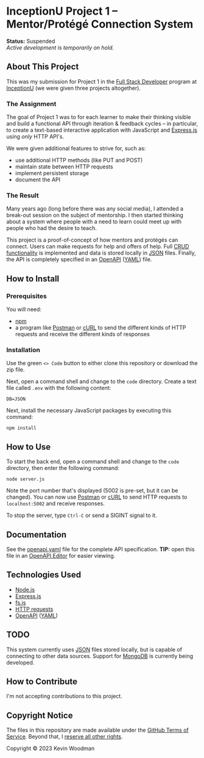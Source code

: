 # InceptionU Project 1 &ndash; Mentor/Protégé Connection System

**Status:**  Suspended<br />
*Active development is temporarily on hold.*

## About This Project

This was my submission for Project 1 in the [Full Stack Developer](https://www.inceptionu.com/full-stack-developer-program/) program at [InceptionU](https://www.inceptionu.com/) (we were given three projects altogether).

### The Assignment

The goal of Project 1 was to for each learner to make their thinking visible and build a functional API through iteration &amp; feedback cycles &ndash; in particular, to create a text-based interactive application with JavaScript and [Express.js](https://expressjs.com/) using *only* HTTP API's.

We were given additional features to strive for, such as:

- use additional HTTP methods (like PUT and POST)
- maintain state between HTTP requests
- implement persistent storage
- document the API

### The Result

Many years ago (long before there was any social media), I attended a break-out session on the subject of mentorship.  I then started thinking about a system where people with a need to learn could meet up with people who had the desire to teach.

This project is a proof-of-concept of how mentors and protégés can connect.  Users can make requests for help and offers of help.  Full [CRUD functionality](https://en.wikipedia.org/wiki/Create,_read,_update_and_delete) is implemented and data is stored locally in [JSON](https://www.json.org/json-en.html) files.  Finally, the API is completely specified in an [OpenAPI](https://www.openapis.org/) ([YAML](https://yaml.org/)) file.

## How to Install

### Prerequisites

You will need:

- [npm](https://www.npmjs.com/package/npm)
- a program like [Postman](https://www.postman.com/downloads/) or [cURL](https://curl.se/) to send the different kinds of HTTP requests and receive the different kinds of responses

### Installation

Use the green `<> Code` button to either clone this repository or download the zip file.

Next, open a command shell and change to the `code` directory.  Create a text file called `.env` with the following content:

```
DB=JSON
```

Next, install the necessary JavaScript packages by executing this command:

```
npm install
```

## How to Use

To start the back end, open a command shell and change to the `code` directory, then enter the following command:

```
node server.js
```

Note the port number that's displayed (5002 is pre-set, but it can be changed).  You can now use [Postman](https://www.postman.com/downloads/) or [cURL](https://curl.se/) to send HTTP requests to `localhost:5002` and receive responses.

To stop the server, type `Ctrl-C` or send a SIGINT signal to it.

## Documentation

See the [openapi.yaml](openapi.yaml) file for the complete API specification.  **TIP:**  open this file in an [OpenAPI Editor](https://editor.swagger.io/?url=https://raw.githubusercontent.com/kwoodman1970/InceptionU-Project1/main/openapi.yaml) for easier viewing.

## Technologies Used

- [Node.js](https://nodejs.org/)
- [Express.js](https://expressjs.com/)
- [fs.js](https://www.npmjs.com/package/fs-js)
- [HTTP requests](https://developer.mozilla.org/en-US/docs/Web/HTTP/Methods)
- [OpenAPI](https://www.openapis.org/) ([YAML](https://yaml.org/))

## TODO

This system currently uses [JSON](https://www.json.org/json-en.html) files stored locally, but is capable of connecting to other data sources.  Support for [MongoDB](https://www.mongodb.com/) is currently being developed.

## How to Contribute

I'm not accepting contributions to this project.

## Copyright Notice

The files in this repository are made available under the [GitHub Terms of Service](https://docs.github.com/en/site-policy/github-terms/github-terms-of-service#5-license-grant-to-other-users).  Beyond that, I [reserve all other rights](https://choosealicense.com/no-permission/).

Copyright &copy; 2023 Kevin Woodman
